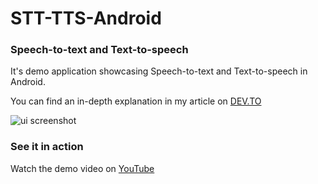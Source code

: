 # STT-TTS-Android
### Speech-to-text and Text-to-speech
It's demo application showcasing Speech-to-text and Text-to-speech in Android. 

You can find an in-depth explanation in my article on [DEV.TO](https://dev.to/rtficial/speech-to-text-and-text-to-speech-on-android-432p)

![ui screenshot](https://i.postimg.cc/8kRtY3Jf/Screenshot-1590828973.png)

### See it in action
Watch the demo video on [YouTube](https://youtu.be/AGuFeAa_ty4)
